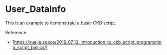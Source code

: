 # User_DataInfo

This is an example to demonstrate a basic CKB script.

Reference
- [https://xuejie.space/2019_07_13_introduction_to_ckb_script_programming_script_basics/]
